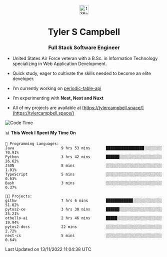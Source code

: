 <p align="center">
<a href="https://www.linkedin.com/in/t36campbell" target="blank"><img align="center" src="https://ik.imagekit.io/t36campbell/Portfolio/linkedin.png.original_m8bbGgPh6.png" alt="t36campbell" height="30" width="30" /></a>
</p>
<h1 align="center">Tyler S Campbell</h1>
<h3 align="center">Full Stack Software Engineer</h3>

* United States Air Force veteran with a B.Sc. in Information Technology specializing in Web Application Development. 

* Quick study, eager to cultivate the skills needed to become an elite developer.

* I’m currently working on [periodic-table-api](https://github.com/t36campbell/periodic-table-api)

* I’m experimenting with **Nest, Next and Nuxt**

* All of my projects are available at [https://tylercampbell.space/](https://tylercampbell.space/)

<!--START_SECTION:waka-->
![Code Time](http://img.shields.io/badge/Code%20Time-1%2C988%20hrs%2055%20mins-blue)

📊 **This Week I Spent My Time On** 

```text
💬 Programming Languages: 
Java                     9 hrs 53 mins       █████████████████░░░░░░░░   70.91% 
Python                   3 hrs 42 mins       ██████░░░░░░░░░░░░░░░░░░░   26.62% 
JSON                     8 mins              ░░░░░░░░░░░░░░░░░░░░░░░░░   1.01% 
TypeScript               5 mins              ░░░░░░░░░░░░░░░░░░░░░░░░░   0.63% 
Bash                     3 mins              ░░░░░░░░░░░░░░░░░░░░░░░░░   0.37%

🐱‍💻 Projects: 
githw                    7 hrs 6 mins        ████████████░░░░░░░░░░░░░   51.02% 
pytos2-ce                3 hrs 30 mins       ██████░░░░░░░░░░░░░░░░░░░   25.21% 
othello-ai               2 hrs 46 mins       █████░░░░░░░░░░░░░░░░░░░░   19.94% 
pytos2-docs              22 mins             ░░░░░░░░░░░░░░░░░░░░░░░░░   2.72% 
next-cs                  5 mins              ░░░░░░░░░░░░░░░░░░░░░░░░░   0.64%

```


 Last Updated on 13/11/2022 11:04:38 UTC
<!--END_SECTION:waka-->
